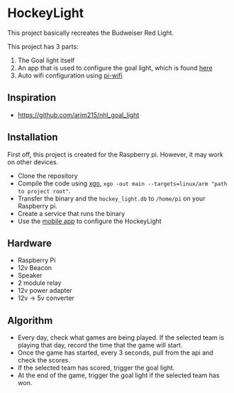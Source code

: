 # HockeyLight

This project basically recreates the Budweiser Red Light.

This project has 3 parts:
1. The Goal light itself
2. An app that is used to configure the goal light, which is found [here](https://github.com/charle692/HockeyLightMobile)
3. Auto wifi configuration using [pi-wifi](https://github.com/charle692/pi-wifi)

## Inspiration
- https://github.com/arim215/nhl_goal_light

## Installation
First off, this project is created for the Raspberry pi. However, it may work on other devices.

- Clone the repository
- Compile the code using [xgo](https://github.com/karalabe/xgo), `xgo -out main --targets=linux/arm "path to project root"`.
- Transfer the binary and the `hockey_light.db` to `/home/pi` on your Raspberry pi.
- Create a service that runs the binary
- Use the [mobile app](https://github.com/charle692/HockeyLightMobile) to configure the HockeyLight

## Hardware
- Raspberry Pi
- 12v Beacon
- Speaker
- 2 module relay
- 12v power adapter
- 12v -> 5v converter

## Algorithm
- Every day, check what games are being played. If the selected team is playing that day, record the time that the game will start.
- Once the game has started, every 3 seconds, pull from the api and check the scores.
- If the selected team has scored, trigger the goal light.
- At the end of the game, trigger the goal light if the selected team has won.
